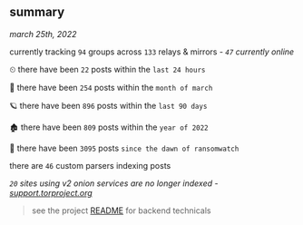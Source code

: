 
## summary
_march 25th, 2022_

currently tracking `94` groups across `133` relays & mirrors - _`47` currently online_

⏲ there have been `22` posts within the `last 24 hours`

🦈 there have been `254` posts within the `month of march`

🪐 there have been `896` posts within the `last 90 days`

🏚 there have been `809` posts within the `year of 2022`

🦕 there have been `3095` posts `since the dawn of ransomwatch`

there are `46` custom parsers indexing posts

_`20` sites using v2 onion services are no longer indexed - [support.torproject.org](https://support.torproject.org/onionservices/v2-deprecation/)_

> see the project [README](https://github.com/thetanz/ransomwatch#ransomwatch--) for backend technicals
